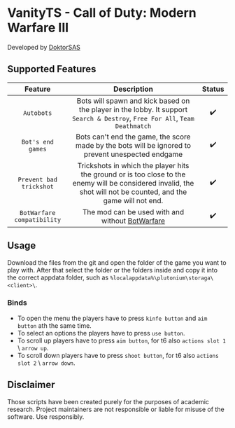 
# VanityTS - Call of Duty: Modern Warfare III
Developed by [DoktorSAS](https://github.com/DoktorSAS)

## Supported Features

| Feature | Description | Status |
|:-:|:-:|:-:|
| `Autobots` | Bots will spawn and kick based on the player in the lobby. It support `Search & Destroy`, `Free For All`, `Team Deathmatch` | ✔️ |
| `Bot's end games` |  Bots can't end the game, the score made by the bots will be ignored to prevent unespected endgame | ✔️ |
| `Prevent bad trickshot` | Trickshots in which the player hits the ground or is too close to the enemy will be considered invalid, the shot will not be counted, and the game will not end. | ✔️ |
| `BotWarfare compatibility` | The mod can be used with and without [BotWarfare](https://github.com/ineedbots/piw5_bot_warfare) | ✔️ |


## Usage
Download the files from the git and open the folder of the game you want to play with. After that select the folder or the folders inside and copy it into the correct appdata folder, such as `%localappdata%\plutonium\storaga\<client>\`.

### Binds

* To open the menu the players have to press `kinfe button` and `aim button` ath the same time. 
* To select an options the players have to press `use button`.
* To scroll up players have to press `aim button`, for t6 also `actions slot 1` \ `arrow up`.
* To scroll down players have to press `shoot button`, for t6 also `actions slot 2` \ `arrow down`.


## Disclaimer
Those scripts have been created purely for the purposes of academic research. Project maintainers are not responsible or liable for misuse of the software. Use responsibly.
